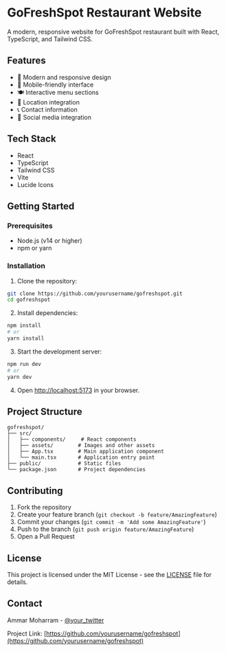 # GoFreshSpot Restaurant Website

A modern, responsive website for GoFreshSpot restaurant built with React, TypeScript, and Tailwind CSS.

## Features

- 🎨 Modern and responsive design
- 📱 Mobile-friendly interface
- 🍽️ Interactive menu sections
- 📍 Location integration
- 📞 Contact information
- 🔗 Social media integration

## Tech Stack

- React
- TypeScript
- Tailwind CSS
- Vite
- Lucide Icons

## Getting Started

### Prerequisites

- Node.js (v14 or higher)
- npm or yarn

### Installation

1. Clone the repository:

```bash
git clone https://github.com/yourusername/gofreshspot.git
cd gofreshspot
```

2. Install dependencies:

```bash
npm install
# or
yarn install
```

3. Start the development server:

```bash
npm run dev
# or
yarn dev
```

4. Open [http://localhost:5173](http://localhost:5173) in your browser.

## Project Structure

```
gofreshspot/
├── src/
│   ├── components/     # React components
│   ├── assets/        # Images and other assets
│   ├── App.tsx        # Main application component
│   └── main.tsx       # Application entry point
├── public/            # Static files
└── package.json       # Project dependencies
```

## Contributing

1. Fork the repository
2. Create your feature branch (`git checkout -b feature/AmazingFeature`)
3. Commit your changes (`git commit -m 'Add some AmazingFeature'`)
4. Push to the branch (`git push origin feature/AmazingFeature`)
5. Open a Pull Request

## License

This project is licensed under the MIT License - see the [LICENSE](LICENSE) file for details.

## Contact

Ammar Moharram - [@your_twitter](https://twitter.com/your_twitter)

Project Link: [https://github.com/yourusername/gofreshspot](https://github.com/yourusername/gofreshspot)
